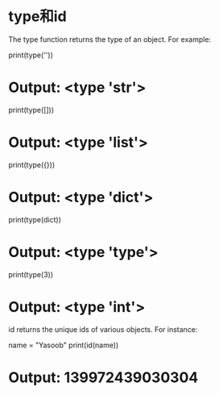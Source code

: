 # type和id

The type function returns the type of an object. For example:

print(type(''))
# Output: <type 'str'>

print(type([]))
# Output: <type 'list'>

print(type({}))
# Output: <type 'dict'>

print(type(dict))
# Output: <type 'type'>

print(type(3))
# Output: <type 'int'>
id returns the unique ids of various objects. For instance:

name = "Yasoob"
print(id(name))
# Output: 139972439030304